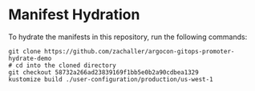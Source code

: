 # Manifest Hydration

To hydrate the manifests in this repository, run the following commands:

```shell
git clone https://github.com/zachaller/argocon-gitops-promoter-hydrate-demo
# cd into the cloned directory
git checkout 58732a266ad23839169f1bb5e0b2a90cdbea1329
kustomize build ./user-configuration/production/us-west-1
```
